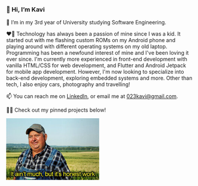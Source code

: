 ### 👋 Hi, I’m Kavi
🌱 I’m in my 3rd year of University studying Software Engineering.

❤️‍🔥 Technology has always been a passion of mine since I was a kid. It started out with me flashing custom ROMs on my Android phone and playing around with different operating systems on my old laptop. Programming has been a newfound interest of mine and I've been loving it ever since. I'm currently more experienced in front-end development with vanilla HTML/CSS for web development, and Flutter and Android Jetpack for mobile app development. However, I'm now looking to specialize into back-end development, exploring embedded systems and more. Other than tech, I also enjoy cars, photography and travelling!

📫 You can reach me on [LinkedIn](https://www.linkedin.com/in/kaviraj-vijayanthiran-a4aa9b240), or email me at 023kavi@gmail.com.

👨‍💻 Check out my pinned projects below!

![](https://raw.githubusercontent.com/KaviV23/KaviV23/refs/heads/main/images/it-aint-much-but-its-honest-work-resized.jpeg)

<!--- - ⚡ Fun fact: ... --->

<!---
KaviV23/KaviV23 is a ✨ special ✨ repository because its `README.md` (this file) appears on your GitHub profile.
You can click the Preview link to take a look at your changes.
--->
